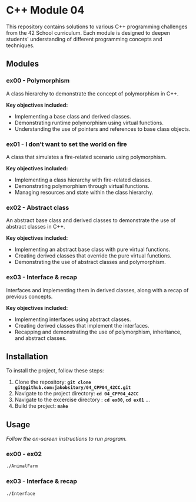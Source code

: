 # **C++ Module 04**

This repository contains solutions to various C++ programming challenges from the 42 School curriculum. Each module is designed to deepen students' understanding of different programming concepts and techniques.

## **Modules**

### **ex00 - Polymorphism**
A class hierarchy to demonstrate the concept of polymorphism in C++.

**Key objectives included:**

- Implementing a base class and derived classes.
- Demonstrating runtime polymorphism using virtual functions.
- Understanding the use of pointers and references to base class objects.

### **ex01 - I don’t want to set the world on fire**
A class that simulates a fire-related scenario using polymorphism.

**Key objectives included:**

- Implementing a class hierarchy with fire-related classes.
- Demonstrating polymorphism through virtual functions.
- Managing resources and state within the class hierarchy.

### **ex02 - Abstract class**
An abstract base class and derived classes to demonstrate the use of abstract classes in C++.

**Key objectives included:**

- Implementing an abstract base class with pure virtual functions.
- Creating derived classes that override the pure virtual functions.
- Demonstrating the use of abstract classes and polymorphism.

### **ex03 - Interface & recap**
Interfaces and implementing them in derived classes, along with a recap of previous concepts.

**Key objectives included:**

- Implementing interfaces using abstract classes.
- Creating derived classes that implement the interfaces.
- Recapping and demonstrating the use of polymorphism, inheritance, and abstract classes.

## **Installation**

To install the project, follow these steps:

1. Clone the repository: **`git clone git@github.com:jakobsitory/04_CPP04_42CC.git`**
2. Navigate to the project directory: **`cd 04_CPP04_42CC`**
3. Navigate to the excercise directory : **`cd ex00`**,  **`cd ex01`** ...
4. Build the project: **`make`**

## **Usage**
_Follow the on-screen instructions to run program._
### **ex00 - ex02**
```bash
./AnimalFarm
```
### **ex03 - Interface & recap**
```bash
./Interface
```
